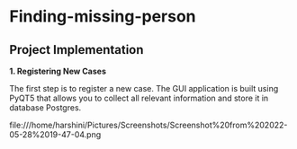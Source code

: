 # Finding-missing-person
## Project Implementation
**1. Registering New Cases**

The first step is to register a new case. The GUI application is built using PyQT5 that allows you to collect all relevant information and store it in database Postgres.

file:///home/harshini/Pictures/Screenshots/Screenshot%20from%202022-05-28%2019-47-04.png

